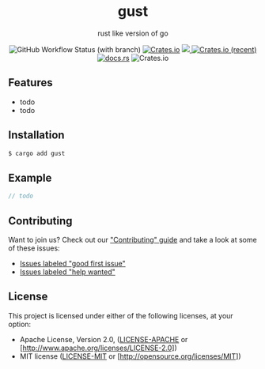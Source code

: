 <div align="center">
    <h1>gust</h1>
    <p>rust like version of go</p>
    <img alt="GitHub Workflow Status (with branch)" src="https://img.shields.io/github/actions/workflow/status/kilerd/gust/ci-for-main.yaml?branch=main">
    <a href="https://crates.io/crates/gust"><img alt="Crates.io" src="https://img.shields.io/crates/v/gust"></a>
    <a href="https://codecov.io/gh/kilerd/gust" >
    <img src="https://codecov.io/gh/kilerd/gust/branch/main/graph/badge.svg"/>
    </a>
    <a href="https://crates.io/crates/gust">
    <img alt="Crates.io (recent)" src="https://img.shields.io/crates/dr/gust"></a>
    <a href="https://docs.rs/gust"><img alt="docs.rs" src="https://img.shields.io/docsrs/gust"></a>
    <img alt="Crates.io" src="https://img.shields.io/crates/l/gust">
</div>

## Features
 - todo
 - todo

## Installation
```sh
$ cargo add gust
```

## Example
```rust
// todo
```

## Contributing
Want to join us? Check out our ["Contributing" guide][contributing] and take a
look at some of these issues:
- [Issues labeled "good first issue"][good-first-issue]
- [Issues labeled "help wanted"][help-wanted]


## License
This project is licensed under either of the following licenses, at your option:
- Apache License, Version 2.0, ([LICENSE-APACHE](LICENSE-APACHE) or [http://www.apache.org/licenses/LICENSE-2.0])
- MIT license ([LICENSE-MIT](LICENSE-MIT) or [http://opensource.org/licenses/MIT])


[contributing]: https://github.com/kilerd/gust/blob/master.github/CONTRIBUTING.md
[good-first-issue]: https://github.com/kilerd/gust/labels/good%20first%20issue
[help-wanted]: https://github.com/kilerd/gust/labels/help%20wanted